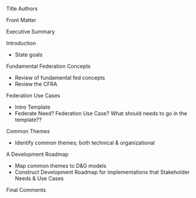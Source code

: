 Title
Authors

Front Matter

Executive Summary

Introduction
* State goals

Fundamental Federation Concepts
* Review of fundamental fed concepts
* Review the CFRA

Federation Use Cases
* Intro Template
* Federate Need?   Federation Use Case?
What should needs to go in the template??

Common Themes
* Identify common themes; both technical & organizational

A Development Roadmap
* Map common themes to D&G models
* Construct Development Roadmap for implementations that Stakeholder Needs & Use Cases

Final Comments
